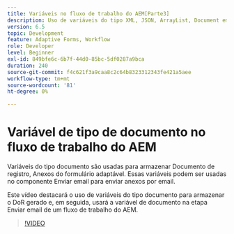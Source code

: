 ```yaml
---
title: Variáveis no fluxo de trabalho do AEM[Parte3]
description: Uso de variáveis do tipo XML, JSON, ArrayList, Document em um workflow AEM
version: 6.5
topic: Development
feature: Adaptive Forms, Workflow
role: Developer
level: Beginner
exl-id: 849bfe6c-6b7f-44d0-85bc-5df0287a9bca
duration: 240
source-git-commit: f4c621f3a9caa8c2c64b8323312343fe421a5aee
workflow-type: tm+mt
source-wordcount: '81'
ht-degree: 0%

---
```


# Variável de tipo de documento no fluxo de trabalho do AEM


Variáveis do tipo documento são usadas para armazenar Documento de registro, Anexos do formulário adaptável. Essas variáveis podem ser usadas no componente Enviar email para enviar anexos por email.

Este vídeo destacará o uso de variáveis do tipo documento para armazenar o DoR gerado e, em seguida, usará a variável de documento na etapa Enviar email de um fluxo de trabalho do AEM.

>[!VIDEO](https://video.tv.adobe.com/v/26452?quality=12&learn=on)

